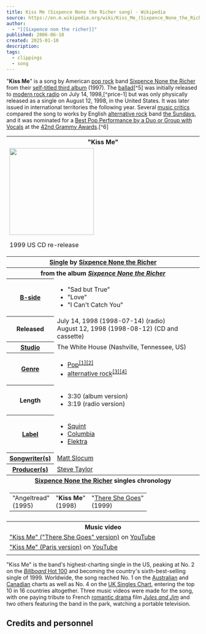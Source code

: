 ```yaml
---
title: Kiss Me (Sixpence None the Richer song) - Wikipedia
source: https://en.m.wikipedia.org/wiki/Kiss_Me_(Sixpence_None_the_Richer_song)
author:
  - "[[Sixpence non the richer]]"
published: 2006-06-10
created: 2025-01-10
description: 
tags:
  - clippings
  - song
---
```

"**Kiss Me**" is a song by American [pop rock](https://en.m.wikipedia.org/wiki/Pop_rock "Pop rock") band [Sixpence None the Richer](https://en.m.wikipedia.org/wiki/Sixpence_None_the_Richer "Sixpence None the Richer") from their [self-titled third album](https://en.m.wikipedia.org/wiki/Sixpence_None_the_Richer_\(album\) "Sixpence None the Richer (album)") (1997). The [ballad](https://en.m.wikipedia.org/wiki/Ballad "Ballad")[^5] was initially released to [modern rock radio](https://en.m.wikipedia.org/wiki/Alternative_radio "Alternative radio") on July 14, 1998,[^price-1] but was only physically released as a single on August 12, 1998, in the United States. It was later issued in international territories the following year. Several [music critics](https://en.m.wikipedia.org/wiki/Music_journalism "Music journalism") compared the song to works by English [alternative rock](https://en.m.wikipedia.org/wiki/Alternative_rock "Alternative rock") band [the Sundays](https://en.m.wikipedia.org/wiki/The_Sundays "The Sundays"), and it was nominated for a [Best Pop Performance by a Duo or Group with Vocals](https://en.m.wikipedia.org/wiki/Grammy_Award_for_Best_Pop_Performance_by_a_Duo_or_Group_with_Vocals "Grammy Award for Best Pop Performance by a Duo or Group with Vocals") at the [42nd Grammy Awards](https://en.m.wikipedia.org/wiki/42nd_Annual_Grammy_Awards "42nd Annual Grammy Awards").[^6]

<table><tbody><tr><th colspan="2">"Kiss Me"</th></tr><tr><td colspan="2"><span><a href="https://en.m.wikipedia.org/wiki/File:Kiss_me_sixpence_none_the_richer_shes_all_that_US_reissue.png"><img src="https://upload.wikimedia.org/wikipedia/en/thumb/8/87/Kiss_me_sixpence_none_the_richer_shes_all_that_US_reissue.png/220px-Kiss_me_sixpence_none_the_richer_shes_all_that_US_reissue.png" width="220" height="226"></a></span><p>1999 US CD re-release</p></td></tr><tr><th colspan="2"><a href="https://en.m.wikipedia.org/wiki/Single_(music)">Single</a> by <a href="https://en.m.wikipedia.org/wiki/Sixpence_None_the_Richer">Sixpence None the Richer</a></th></tr><tr><th colspan="2">from the album <i><a href="https://en.m.wikipedia.org/wiki/Sixpence_None_the_Richer_(album)">Sixpence None the Richer</a></i></th></tr><tr><th scope="row"><span><a href="https://en.m.wikipedia.org/wiki/A-side_and_B-side">B-side</a></span></th><td><ul><li>"Sad but True"</li><li>"Love"</li><li>"I Can't Catch You"</li></ul></td></tr><tr><th scope="row">Released</th><td>July&nbsp;14,&nbsp;1998<span>&nbsp;(<span>1998-07-14</span>)</span> (radio)<br>August&nbsp;12,&nbsp;1998<span>&nbsp;(<span>1998-08-12</span>)</span> (CD and cassette)</td></tr><tr><th scope="row"><a href="https://en.m.wikipedia.org/wiki/Recording_studio">Studio</a></th><td>The White House (Nashville, Tennessee, US)</td></tr><tr><th scope="row"><a href="https://en.m.wikipedia.org/wiki/Music_genre">Genre</a></th><td><ul><li><a href="https://en.m.wikipedia.org/wiki/Pop_music">Pop</a><sup><a href="https://en.m.wikipedia.org/wiki/#cite_note-price-1"><span>[</span>1<span>]</span></a></sup><sup><a href="https://en.m.wikipedia.org/wiki/#cite_note-taylor-2"><span>[</span>2<span>]</span></a></sup></li><li><a href="https://en.m.wikipedia.org/wiki/Alternative_rock">alternative rock</a><sup><a href="https://en.m.wikipedia.org/wiki/#cite_note-3"><span>[</span>3<span>]</span></a></sup><sup><a href="https://en.m.wikipedia.org/wiki/#cite_note-RS_2024-4"><span>[</span>4<span>]</span></a></sup></li></ul></td></tr><tr><th scope="row">Length</th><td><ul><li><span><span>3</span>:<span>30</span></span> (album version)</li><li><span><span>3</span>:<span>19</span></span> (radio version)</li></ul></td></tr><tr><th scope="row"><a href="https://en.m.wikipedia.org/wiki/Record_label">Label</a></th><td><ul><li><a href="https://en.m.wikipedia.org/wiki/Squint_Entertainment">Squint</a></li><li><a href="https://en.m.wikipedia.org/wiki/Columbia_Records">Columbia</a></li><li><a href="https://en.m.wikipedia.org/wiki/Elektra_Records">Elektra</a></li></ul></td></tr><tr><th scope="row"><span><a href="https://en.m.wikipedia.org/wiki/Songwriter">Songwriter(s)</a></span></th><td><a href="https://en.m.wikipedia.org/wiki/Matt_Slocum">Matt Slocum</a></td></tr><tr><th scope="row"><span><a href="https://en.m.wikipedia.org/wiki/Record_producer">Producer(s)</a></span></th><td><a href="https://en.m.wikipedia.org/wiki/Steve_Taylor">Steve Taylor</a></td></tr><tr><th colspan="2"><a href="https://en.m.wikipedia.org/wiki/Sixpence_None_the_Richer">Sixpence None the Richer</a> singles chronology</th></tr><tr><td colspan="2"><table><tbody><tr><td>"Angeltread"<br>(1995)</td><td>"<b>Kiss Me</b>"<br>(1998)</td><td>"<a href="https://en.m.wikipedia.org/wiki/There_She_Goes_(The_La%27s_song)#Sixpence_None_the_Richer_version">There She Goes</a>"<br>(1999)</td></tr></tbody></table></td></tr><tr><td colspan="2"></td></tr><tr><th colspan="2">Music video</th></tr><tr><td colspan="2"><a href="https://www.youtube.com/watch?v=v45F0YesdZM"><span>"Kiss Me" ("There She Goes" version)</span></a> on <a href="https://en.m.wikipedia.org/wiki/YouTube_video_(identifier)">YouTube</a></td></tr><tr><td colspan="2"><a href="https://www.youtube.com/watch?v=HJXrQSIaj3o"><span>"Kiss Me" (Paris version)</span></a> on <a href="https://en.m.wikipedia.org/wiki/YouTube_video_(identifier)">YouTube</a></td></tr><tr><td colspan="2"></td></tr></tbody></table>

"Kiss Me" is the band's highest-charting single in the US, peaking at No. 2 on the [*Billboard* Hot 100](https://en.m.wikipedia.org/wiki/Billboard_Hot_100 "Billboard Hot 100") and becoming the country's sixth-best-selling single of 1999. Worldwide, the song reached No. 1 on the [Australian](https://en.m.wikipedia.org/wiki/ARIA_Charts "ARIA Charts") and [Canadian](https://en.m.wikipedia.org/wiki/RPM_\(magazine\) "RPM (magazine)") charts as well as No. 4 on the [UK Singles Chart](https://en.m.wikipedia.org/wiki/UK_Singles_Chart "UK Singles Chart"), entering the top 10 in 16 countries altogether. Three music videos were made for the song, with one paying tribute to French [romantic drama](https://en.m.wikipedia.org/wiki/Romantic_drama "Romantic drama") film *[Jules and Jim](https://en.m.wikipedia.org/wiki/Jules_and_Jim "Jules and Jim")* and two others featuring the band in the park, watching a portable television.

## Credits and personnel